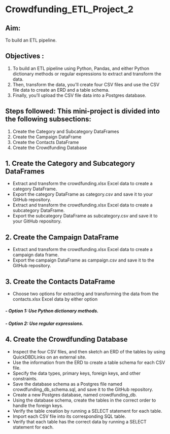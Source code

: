 # Crowdfunding_ETL_Project_2
## Aim: 
To build an ETL pipeline.
## Objectives :
1. To build an ETL pipeline using Python, Pandas, and either Python dictionary methods or regular expressions to extract and transform the data. 
2. Then, transform the data, you'll create four CSV files and use the CSV file data to create an ERD and a table schema. 
3. Finally, you’ll upload the CSV file data into a Postgres database.

## Steps followed: This mini-project is divided into the following subsections:

1. Create the Category and Subcategory DataFrames
2. Create the Campaign DataFrame
3. Create the Contacts DataFrame
4. Create the Crowdfunding Database

## 1. Create the Category and Subcategory DataFrames

- Extract and transform the crowdfunding.xlsx Excel data to create a category DataFrame.
- Export the category DataFrame as category.csv and save it to your GitHub repository.
- Extract and transform the crowdfunding.xlsx Excel data to create a subcategory DataFrame.
- Export the subcategory DataFrame as subcategory.csv and save it to your GitHub repository.

## 2. Create the Campaign DataFrame
- Extract and transform the crowdfunding.xlsx Excel data to create a campaign data frame.
- Export the campaign DataFrame as campaign.csv and save it to the GitHub repository.

## 3. Create the Contacts DataFrame
- Choose two options for extracting and transforming the data from the contacts.xlsx Excel data by either option
##### - Option 1: Use Python dictionary methods.
##### - Option 2: Use regular expressions.

## 4. Create the Crowdfunding Database
- Inspect the four CSV files, and then sketch an ERD of the tables by using QuickDBDLinks on an external site.
- Use the information from the ERD to create a table schema for each CSV file.
- Specify the data types, primary keys, foreign keys, and other constraints.
- Save the database schema as a Postgres file named crowdfunding_db_schema.sql, and save it to the GitHub repository.
- Create a new Postgres database, named crowdfunding_db.
- Using the database schema, create the tables in the correct order to handle the foreign keys.
- Verify the table creation by running a SELECT statement for each table.
- Import each CSV file into its corresponding SQL table.
- Verify that each table has the correct data by running a SELECT statement for each.

